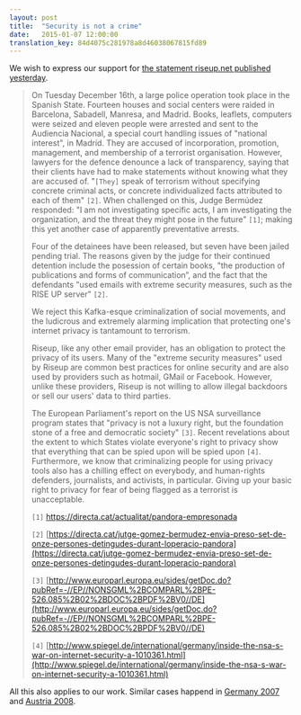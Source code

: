 ```yaml
---
layout: post
title:  "Security is not a crime"
date:   2015-01-07 12:00:00
translation_key: 84d4075c281978a8d46038067815fd89
---
```


We wish to express our support for [the statement riseup.net published yesterday](https://help.riseup.net/en/about-us/press/security-not-a-crime).

> On Tuesday December 16th, a large police operation took place in the Spanish State. Fourteen houses and social centers were raided in Barcelona, Sabadell, Manresa, and Madrid. Books, leaflets, computers were seized and eleven people were arrested and sent to the Audiencia Nacional, a special court handling issues of "national interest", in Madrid. They are accused of incorporation, promotion, management, and membership of a terrorist organisation. However, lawyers for the defence denounce a lack of transparency, saying that their clients have had to make statements without knowing what they are accused of. "`[They]` speak of terrorism without specifying concrete criminal acts, or concrete individualized facts attributed to each of them" `[2]`. When challenged on this, Judge Bermúdez responded: "I am not investigating specific acts, I am investigating the organization, and the threat they might pose in the future" `[1]`; making this yet another case of apparently preventative arrests.
> 
> Four of the detainees have been released, but seven have been jailed pending trial. The reasons given by the judge for their continued detention include the posession of certain books, "the production of publications and forms of communication”, and the fact that the defendants "used emails with extreme security measures, such as the RISE UP server" `[2]`.
> 
> We reject this Kafka-esque criminalization of social movements, and the ludicrous and extremely alarming implication that protecting one's internet privacy is tantamount to terrorism.
> 
> Riseup, like any other email provider, has an obligation to protect the privacy of its users. Many of the "extreme security measures" used by Riseup are common best practices for online security and are also used by providers such as hotmail, GMail or Facebook. However, unlike these providers, Riseup is not willing to allow illegal backdoors or sell our users' data to third parties.
> 
> The European Parliament's report on the US NSA surveillance program states that "privacy is not a luxury right, but the foundation stone of a free and democratic society" `[3]`. Recent revelations about the extent to which States violate everyone's right to privacy show that everything that can be spied upon will be spied upon `[4]`. Furthermore, we know that criminalizing people for using privacy tools also has a chilling effect on everybody, and human-rights defenders, journalists, and activists, in particular. Giving up your basic right to privacy for fear of being flagged as a terrorist is unacceptable.
> 
> `[1]` [ https://directa.cat/actualitat/pandora-empresonada ](https://directa.cat/actualitat/pandora-empresonada)
>
> `[2]` [https://directa.cat/jutge-gomez-bermudez-envia-preso-set-de-onze-persones-detingudes-durant-loperacio-pandora](https://directa.cat/jutge-gomez-bermudez-envia-preso-set-de-onze-persones-detingudes-durant-loperacio-pandora)
>
> `[3]` [http://www.europarl.europa.eu/sides/getDoc.do?pubRef=-//EP//NONSGML%2BCOMPARL%2BPE-526.085%2B02%2BDOC%2BPDF%2BV0//DE](http://www.europarl.europa.eu/sides/getDoc.do?pubRef=-//EP//NONSGML%2BCOMPARL%2BPE-526.085%2B02%2BDOC%2BPDF%2BV0//DE)
>
> `[4]` [http://www.spiegel.de/international/germany/inside-the-nsa-s-war-on-internet-security-a-1010361.html](http://www.spiegel.de/international/germany/inside-the-nsa-s-war-on-internet-security-a-1010361.html)


All this also applies to our work.
Similar cases happend in [Germany 2007](http://einstellung.so36.net/en/1363) and [Austria 2008](http://antirep2008.org/?p=14&lang=en).
